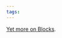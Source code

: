 ```yaml
---
tags: 
---
```


[Yet more on Blocks](http://news.worldofapple.com/archives/2008/10/25/latest-snow-leopard-build-10a190-now-available-seed-notes/).
